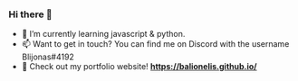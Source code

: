 ### Hi there 👋

- 🌱 I’m currently learning javascript & python.
- 📫 Want to get in touch? You can find me on Discord with the username Blijonas#4192
- 📄 Check out my portfolio website! **https://balionelis.github.io/**

<!--
**Balionelis/Balionelis** is a ✨ _special_ ✨ repository because its `README.md` (this file) appears on your GitHub profile.

Here are some ideas to get you started:

- 🔭 I’m currently working on ...
- 🌱 I’m currently learning ...
- 👯 I’m looking to collaborate on ...
- 🤔 I’m looking for help with ...
- 💬 Ask me about ...
- 📫 How to reach me: ...
- 😄 Pronouns: ...
- ⚡ Fun fact: ...
-->

